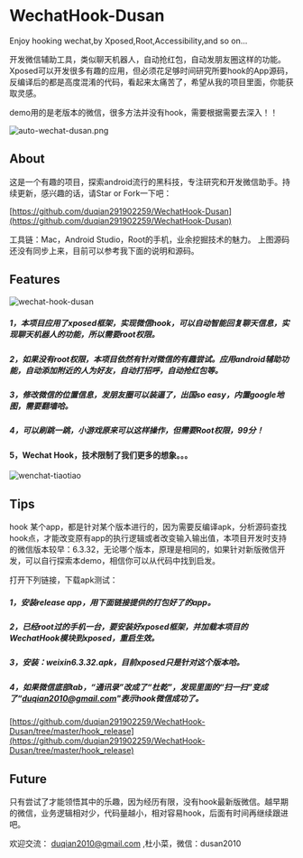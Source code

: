 # WechatHook-Dusan
Enjoy hooking wechat,by Xposed,Root,Accessibility,and so on...

开发微信辅助工具，类似聊天机器人，自动抢红包，自动发朋友圈这样的功能。Xposed可以开发很多有趣的应用，但必须花足够时间研究所要hook的App源码，反编译后的都是高度混淆的代码，看起来太痛苦了，希望从我的项目里面，你能获取灵感。

demo用的是老版本的微信，很多方法并没有hook，需要根据需要去深入！！

![auto-wechat-dusan.png](http://upload-images.jianshu.io/upload_images/2001922-59bb02f4ed2cfe65.png?imageMogr2/auto-orient/strip%7CimageView2/2/w/1240)


## About 

这是一个有趣的项目，探索android流行的黑科技，专注研究和开发微信助手。持续更新，感兴趣的话，请Star or Fork一下吧：

[https://github.com/duqian291902259/WechatHook-Dusan](https://github.com/duqian291902259/WechatHook-Dusan)

工具链：Mac，Android Studio，Root的手机，业余挖掘技术的魅力。
上图源码还没有同步上来，目前可以参考我下面的说明和源码。

## Features

![wechat-hook-dusan](https://github.com/duqian291902259/WechatHook-Dusan/blob/master/screenshot/wechat-hook-dusan.png)


##### 1，本项目应用了xposed框架，实现微信hook，可以自动智能回复聊天信息，实现聊天机器人的功能，所以需要root权限。

##### 2，如果没有root权限，本项目依然有针对微信的有趣尝试。应用android辅助功能，自动添加附近的人为好友，自动打招呼，自动抢红包等。

##### 3，修改微信的位置信息，发朋友圈可以装逼了，出国so easy，内置google地图，需要翻墙哈。

##### 4，可以刷跳一跳，小游戏原来可以这样操作，但需要Root权限，99分！

#### 5，Wechat Hook，技术限制了我们更多的想象。。。

![wenchat-tiaotiao](https://github.com/duqian291902259/WechatHook-Dusan/blob/master/screenshot/wenchat-tiaotiao.png)


## Tips
hook 某个app，都是针对某个版本进行的，因为需要反编译apk，分析源码查找hook点，才能改变原有app的执行逻辑或者改变输入输出值，本项目开发时支持的微信版本较早：6.3.32，无论哪个版本，原理是相同的，如果针对新版微信开发，可以自行探索本demo，相信你可以从代码中找到启发。

打开下列链接，下载apk测试：
##### 1，安装release app，用下面链接提供的打包好了的app。

##### 2，已经root过的手机一台，要安装好xposed框架，并加载本项目的WechatHook模块到xposed，重启生效。

##### 3，安装：weixin6.3.32.apk，目前xposed只是针对这个版本哈。

##### 4，如果微信底部tab，“通讯录”改成了“杜乾”，发现里面的“扫一扫”变成了“duqian2010@gmail.com"表示hook微信成功了。

[https://github.com/duqian291902259/WechatHook-Dusan/tree/master/hook_release](https://github.com/duqian291902259/WechatHook-Dusan/tree/master/hook_release)

## Future

只有尝试了才能领悟其中的乐趣，因为经历有限，没有hook最新版微信。越早期的微信，业务逻辑相对少，代码量越小，相对容易hook，后面有时间再继续跟进吧。

欢迎交流：
duqian2010@gmail.com ,杜小菜，微信：dusan2010


